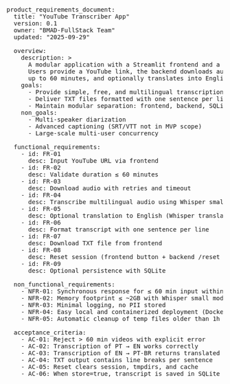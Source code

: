 <pre>
product_requirements_document:
  title: "YouTube Transcriber App"
  version: 0.1
  owner: "BMAD-FullStack Team"
  updated: "2025-09-29"

  overview:
    description: >
      A modular application with a Streamlit frontend and a FastAPI backend.
      Users provide a YouTube link, the backend downloads audio, transcribes
      up to 60 minutes, and optionally translates into English or Brazilian Portuguese.
    goals:
      - Provide simple, free, and multilingual transcription
      - Deliver TXT files formatted with one sentence per line
      - Maintain modular separation: frontend, backend, SQLite (optional)
    non_goals:
      - Multi-speaker diarization
      - Advanced captioning (SRT/VTT not in MVP scope)
      - Large-scale multi-user concurrency

  functional_requirements:
    - id: FR-01
      desc: Input YouTube URL via frontend
    - id: FR-02
      desc: Validate duration ≤ 60 minutes
    - id: FR-03
      desc: Download audio with retries and timeout
    - id: FR-04
      desc: Transcribe multilingual audio using Whisper small (CPU)
    - id: FR-05
      desc: Optional translation to English (Whisper translate) or PT-BR (Argos Translate)
    - id: FR-06
      desc: Format transcript with one sentence per line
    - id: FR-07
      desc: Download TXT file from frontend
    - id: FR-08
      desc: Reset session (frontend button + backend /reset endpoint)
    - id: FR-09
      desc: Optional persistence with SQLite

  non_functional_requirements:
    - NFR-01: Synchronous response for ≤ 60 min input within reasonable time on CPU
    - NFR-02: Memory footprint ≤ ~2GB with Whisper small model
    - NFR-03: Minimal logging, no PII stored
    - NFR-04: Easy local and containerized deployment (Docker)
    - NFR-05: Automatic cleanup of temp files older than 1h

  acceptance_criteria:
    - AC-01: Reject > 60 min videos with explicit error
    - AC-02: Transcription of PT → EN works correctly
    - AC-03: Transcription of EN → PT-BR returns translated text or fallback with warning if Argos missing
    - AC-04: TXT output contains line breaks per sentence
    - AC-05: Reset clears session, tmpdirs, and cache
    - AC-06: When store=true, transcript is saved in SQLite and retrievable by ID
</pre>